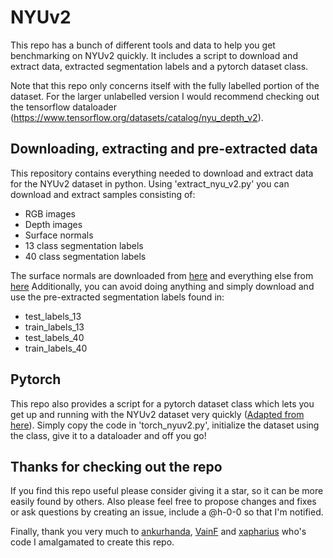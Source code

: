 # NYUv2 
This repo has a bunch of different tools and data to help you get benchmarking on NYUv2 quickly. It includes a script to download and extract data, extracted segmentation labels and a pytorch dataset class. 

Note that this repo only concerns itself with the fully labelled portion of the dataset. For the larger unlabelled version I would recommend checking out the tensorflow dataloader (https://www.tensorflow.org/datasets/catalog/nyu_depth_v2). 

## Downloading, extracting and pre-extracted data
This repository contains everything needed to download and extract data for the NYUv2 dataset in python. Using 'extract_nyu_v2.py' you can download and extract samples consisting of:
- RGB images
- Depth images
- Surface normals
- 13 class segmentation labels
- 40 class segmentation labels

The surface normals are downloaded from [here](https://dl.fbaipublicfiles.com/fair_self_supervision_benchmark/nyuv2_surfacenormal_metadata.zip) and everything else from [here](https://cs.nyu.edu/~fergus/datasets/nyu_depth_v2.html)
Additionally, you can avoid doing anything and simply download and use the pre-extracted segmentation labels found in:
- test_labels_13
- train_labels_13
- test_labels_40
- train_labels_40

## Pytorch
This repo also provides a script for a pytorch dataset class which lets you get up and running with the NYUv2 dataset very quickly ([Adapted from here](https://github.com/xapharius/pytorch-nyuv2)). Simply copy the code in 'torch_nyuv2.py', initialize the dataset using the class, give it to a dataloader and off you go!

## Thanks for checking out the repo
If you find this repo useful please consider giving it a star, so it can be more easily found by others. Also please feel free to propose changes and fixes or ask questions by creating an issue, include a @h-0-0 so that I'm notified. 

Finally, thank you very much to [ankurhanda](https://github.com/ankurhanda), [VainF](https://github.com/VainF) and [xapharius](https://github.com/xapharius) who's code I amalgamated to create this repo. 
